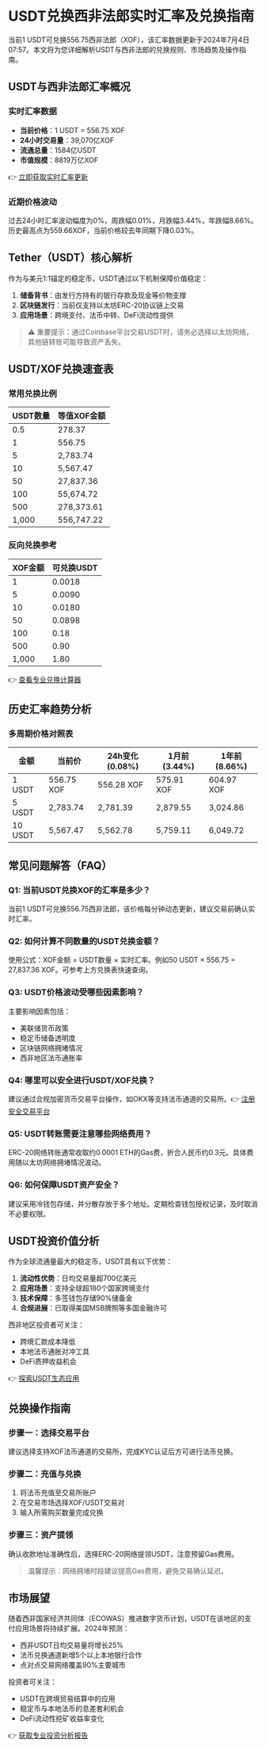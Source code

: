 # USDT兑换西非法郎实时汇率及兑换指南

当前1 USDT可兑换556.75西非法郎（XOF），该汇率数据更新于2024年7月4日07:57。本文将为您详细解析USDT与西非法郎的兑换规则、市场趋势及操作指南。

## USDT与西非法郎汇率概况

### 实时汇率数据
- **当前价格**：1 USDT = 556.75 XOF
- **24小时交易量**：39,070亿XOF
- **流通总量**：1584亿USDT
- **市值规模**：8819万亿XOF

👉 [立即获取实时汇率更新](https://bit.ly/okx_welcome)

### 近期价格波动
过去24小时汇率波动幅度为0%，周跌幅0.01%，月跌幅3.44%，年跌幅8.66%。历史最高点为559.66XOF，当前价格较去年同期下降0.03%。

## Tether（USDT）核心解析

作为与美元1:1锚定的稳定币，USDT通过以下机制保障价值稳定：
1. **储备背书**：由发行方持有的银行存款及现金等价物支撑
2. **区块链发行**：当前仅支持以太坊ERC-20协议链上交易
3. **应用场景**：跨境支付、法币中转、DeFi流动性提供

> ⚠️ 重要提示：通过Coinbase平台交易USDT时，请务必选择以太坊网络，其他链转账可能导致资产丢失。

## USDT/XOF兑换速查表

### 常用兑换比例
| USDT数量 | 等值XOF金额       |
|----------|-------------------|
| 0.5      | 278.37            |
| 1        | 556.75            |
| 5        | 2,783.74          |
| 10       | 5,567.47          |
| 50       | 27,837.36         |
| 100      | 55,674.72         |
| 500      | 278,373.61        |
| 1,000    | 556,747.22        |

### 反向兑换参考
| XOF金额   | 可兑换USDT        |
|-----------|-------------------|
| 1         | 0.0018            |
| 5         | 0.0090            |
| 10        | 0.0180            |
| 50        | 0.0898            |
| 100       | 0.18              |
| 500       | 0.90              |
| 1,000     | 1.80              |

👉 [查看专业兑换计算器](https://bit.ly/okx_welcome)

## 历史汇率趋势分析

### 多周期价格对照表
| 金额   | 当前价      | 24h变化(0.08%) | 1月前(3.44%) | 1年前(8.66%) |
|--------|-------------|----------------|--------------|--------------|
| 1 USDT | 556.75 XOF  | 556.28 XOF     | 575.91 XOF   | 604.97 XOF   |
| 5 USDT | 2,783.74    | 2,781.39       | 2,879.55     | 3,024.86     |
| 10 USDT| 5,567.47    | 5,562.78       | 5,759.11     | 6,049.72     |

## 常见问题解答（FAQ）

### Q1: 当前USDT兑换XOF的汇率是多少？
当前1 USDT可兑换556.75西非法郎，该价格每分钟动态更新，建议交易前确认实时汇率。

### Q2: 如何计算不同数量的USDT兑换金额？
使用公式：XOF金额 = USDT数量 × 实时汇率。例如50 USDT × 556.75 = 27,837.36 XOF。可参考上方兑换表快速查询。

### Q3: USDT价格波动受哪些因素影响？
主要影响因素包括：
- 美联储货币政策
- 稳定币储备透明度
- 区块链网络拥堵情况
- 西非地区法币通胀率

### Q4: 哪里可以安全进行USDT/XOF兑换？
建议通过合规加密货币交易平台操作，如OKX等支持法币通道的交易所。👉 [注册安全交易平台](https://bit.ly/okx_welcome)

### Q5: USDT转账需要注意哪些网络费用？
ERC-20网络转账通常收取约0.0001 ETH的Gas费，折合人民币约0.3元。具体费用随以太坊网络拥堵情况波动。

### Q6: 如何保障USDT资产安全？
建议采用冷钱包存储，并分散存放于多个地址。定期检查钱包授权记录，及时取消不必要权限。

## USDT投资价值分析

作为全球流通量最大的稳定币，USDT具有以下优势：
1. **流动性优势**：日均交易量超700亿美元
2. **应用场景**：支持全球超180个国家跨境支付
3. **技术保障**：多签钱包存储90%储备金
4. **合规进展**：已取得美国MSB牌照等多国金融许可

西非地区投资者可关注：
- 跨境汇款成本降低
- 本地法币通胀对冲工具
- DeFi质押收益机会

👉 [探索USDT生态应用](https://bit.ly/okx_welcome)

## 兑换操作指南

### 步骤一：选择交易平台
建议选择支持XOF法币通道的交易所，完成KYC认证后方可进行法币兑换。

### 步骤二：充值与兑换
1. 将法币充值至交易所账户
2. 在交易市场选择XOF/USDT交易对
3. 输入所需购买数量完成兑换

### 步骤三：资产提领
确认收款地址准确性后，选择ERC-20网络提领USDT，注意预留Gas费用。

> 温馨提示：网络拥堵时段建议提高Gas费用，避免交易确认延迟。

## 市场展望

随着西非国家经济共同体（ECOWAS）推进数字货币计划，USDT在该地区的支付应用场景将持续扩展。2024年预测：
- 西非USDT日均交易量将增长25%
- 法币兑换通道新增5个以上本地银行合作
- 点对点交易网络覆盖90%主要城市

投资者可关注：
- USDT在跨境贸易结算中的应用
- 稳定币与本地法币的息差套利机会
- DeFi流动性挖矿收益率变化

👉 [获取专业投资分析报告](https://bit.ly/okx_welcome)